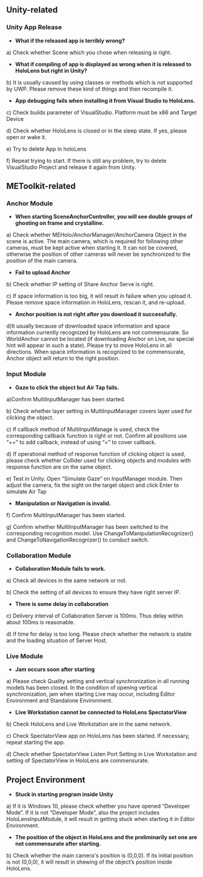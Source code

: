 ## Unity-related
### Unity App Release
*  **What if the released app is terribly wrong?**

a) Check whether Scene which you chose when releasing is right.
* **What if compiling of app is displayed as wrong when it is released to HoloLens but right in Unity?**

b) It is usually caused by using classes or methods which is not supported by UWP. Please remove these kind of things and then recompile it.
* **App debugging fails when installing it from Visual Studio to HoloLens.**

c) Check builds parameter of VisualStudio. Platform must be x86 and Target Device

d) Check whether HoloLens is closed or in the sleep state. If yes, please open or wake it.

e) Try to delete App in holoLens

f) Repeat trying to start. If there is still any problem, try to delete VisualStudio Project and release it again from Unity.

## METoolkit-related
### Anchor Module
* **When starting SceneAnchorController, you will see double groups of ghosting on frame and crystalline.**

a) Check whether MEHolo/AnchorManager/AnchorCamera Object in the scene is active. The main camera, which is required for following other cameras, must be kept active when starting it. It can not be covered, otherwise the position of other cameras will never be synchronized to the position of the main camera.

* **Fail to upload Anchor**

b) Check whether IP setting of Share Anchor Serve is right.

c) If space information is too big, it will result in failure when you upload it. Please remove space information in HoloLens, rescan it, and re-upload.

* **Anchor position is not right after you download it successfully.**

d)It usually because of downloaded space information and space information currently recognized by HoloLens are not commensurate. So WorldAnchor cannot be located (if downloading Anchor on Live, no special hint will appear in such a state). Please try to move HoloLens in all directions. When space information is recognized to be commensurate, Anchor object will return to the right position.

### Input Module
* **Gaze to click the object but Air Tap fails.**

a)Confirm MultiInputManager has been started.

b) Check whether layer setting in MultiInputManager covers layer used for clicking the object.

c) If callback method of MultiInputManage is used, check the corresponding callback function is right or not. Confirm all positions use “+=” to add callback, instead of using “=” to cover callback.

d) If operational method of response function of clicking object is used, please check whether Collider used for clicking objects and modules with response function are on the same object.

e) Test in Unity. Open “Simulate Gaze” on InputManager module. Then adjust the camera, fix the sight on the target object and click Enter to simulate Air Tap

* **Manipulation or Navigation is invalid.**

f) Confirm MultiInputManager has been started.

g) Confirm whether MultiInputManager has been switched to the corresponding recognition model. Use ChangeToManipulationRecognizer() and ChangeToNavigationRecognizer() to conduct switch.

### Collaboration Module
* **Collaboration Module fails to work.**

a) Check all devices in the same network or not.

b) Check the setting of all devices to ensure they have right server IP.

* **There is some delay in collaboration**

c) Delivery interval of Collaboration Server is 100ms. Thus delay within about 100ms is reasonable.

d) If time for delay is too long. Please check whether the network is stable and the loading situation of Server Host.

### Live Module
* **Jam occurs soon after starting**

a) Please check Quality setting and vertical synchronization in all running models has been closed. In the condition of opening vertical synchronization, jam when starting Live may occur, including Editor Environment and Standalone Environment.
* **Live Workstation cannot be connected to HoloLens SpectatorView**

b) Check HoloLens and Live Workstation are in the same network.

c) Check SpectatorView app on HoloLens has been started. If necessary, repeat starting the app.

d) Check whether SpectatorView Listen Port Setting in Live Workstation and setting of SpectatorView in HoloLens are commensurate.

## Project Environment
* **Stuck in starting program inside Unity**

a) If it is Windows 10, please check whether you have opened “Developer Mode”. If it is not “Developer Mode”, also the project includes HoloLensInputModule, it will result in getting stuck when starting it in Editor Environment.
* **The position of the object in HoloLens and the preliminarily set one are not commensurate after starting.**

b) Check whether the main camera's position is (0,0,0). If its initial position is not (0,0,0), it will result in shewing of the object’s position inside HoloLens.



